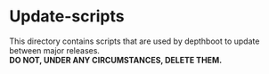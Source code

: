 # Update-scripts
This directory contains scripts that are used by depthboot to update between major releases.  
**DO NOT, UNDER ANY CIRCUMSTANCES, DELETE THEM.**
